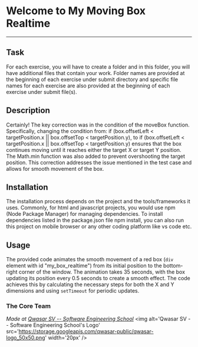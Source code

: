 # Welcome to My Moving Box Realtime
***

## Task
For each exercise, you will have to create a folder and in this folder, you will have additional files that contain your work. Folder names are provided at the beginning of each exercise under submit directory and specific file names for each exercise are also provided at the beginning of each exercise under submit file(s).

## Description
Certainly! The key correction was in the condition of the moveBox function. Specifically, changing the condition from: if (box.offsetLeft < targetPosition.x || box.offsetTop < targetPosition.y), to if (box.offsetLeft < targetPosition.x || box.offsetTop < targetPosition.y) ensures that the box continues moving until it reaches either the target X or target Y position. The Math.min function was also added to prevent overshooting the target position. This correction addresses the issue mentioned in the test case and allows for smooth movement of the box.



## Installation
The installation process depends on the project and the tools/frameworks it uses. Commonly, for html and javascript projects, you would use npm (Node Package Manager) for managing dependencies. To install dependencies listed in the package.json file npm install, you can also run this project on mobile browser or any other coding platform like vs code etc.



## Usage
The provided code animates the smooth movement of a red box (`div` element with id "my_box_realtime") from its initial position to the bottom-right corner of the window. The animation takes 35 seconds, with the box updating its position every 0.5 seconds to create a smooth effect. The code achieves this by calculating the necessary steps for both the X and Y dimensions and using `setTimeout` for periodic updates.

### The Core Team


<span><i>Made at <a href='https://qwasar.io'>Qwasar SV -- Software Engineering School</a></i></span>
<span><img alt='Qwasar SV -- Software Engineering School's Logo' src='https://storage.googleapis.com/qwasar-public/qwasar-logo_50x50.png' width='20px' /></span>